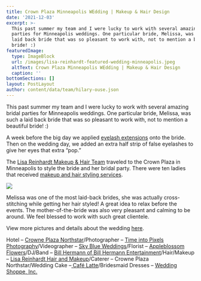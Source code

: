 ```yaml
---
title: Crown Plaza Minneapolis WEdding | Makeup & Hair Design
date: '2021-12-03'
excerpt: >-
  This past summer my team and I were lucky to work with several amazing bridal
  parties for Minneapolis weddings. One particular bride, Melissa, was such a
  laid back bride that was so pleasant to work with, not to mention a beautiful
  bride! :) 
featuredImage:
  type: ImageBlock
  url: /images/lisa-reinhardt-featured-wedding-minneapolis.jpeg
  altText: Crown Plaza Minneapolis WEdding | Makeup & Hair Design
  caption: ''
bottomSections: []
layout: PostLayout
author: content/data/team/hilary-ouse.json
---
```

This past summer my team and I were lucky to work with several amazing bridal parties for Minneapolis weddings. One particular bride, Melissa, was such a laid back bride that was so pleasant to work with, not to mention a beautiful bride! :)



A week before the big day we applied [eyelash extensions](https://www.twincitiesmakeup.com/eyelash-extensions/) onto the bride. Then on the wedding day, we added an extra half strip of false eyelashes to give her eyes that extra “pop.”



The [Lisa Reinhardt Makeup & Hair Team](https://www.twincitiesmakeup.com/photos/on-location-team-photos/) traveled to the Crown Plaza in Minneapolis to style the bride and her bridal party. There were ten ladies that received [makeup and hair styling services](https://www.twincitiesmakeup.com/bridal-makeup-and-hair-styling/).


![](/images/minneapolis-wedding-makeup-artist.jpeg)

Melissa was one of the most laid-back brides, she was actually cross-stitching while getting her hair styled! A great idea to relax before the events. The mother-of-the-bride was also very pleasant and calming to be around. We feel blessed to work with such great clientele.

View more pictures and details about the wedding [here](http://www.myhotelwedding.com/blog/2015/11/24/romantic-wedding-at-crowne-plaza-northstar/).

Hotel – [Crowne Plaza Northstar](http://www.ihg.com/crowneplaza/hotels/us/en/minneapolis/mspcp/hoteldetail)/Photographer – [Time into Pixels Photography](http://timeintopixels.com/)/Videographer – [Sky Blue Weddings](http://www.skyblueweddings.com/)/Florist – [Appleblossom Flowers](http://www.appleblossom-flowers.com/)/DJ/Band – [Bill Hermann of Bill Hermann Entertainment](http://www.billhermann.com/)/Hair/Makeup – [Lisa Reinhardt Hair and Makeup](http://www.twincitiesmakeup.com/)/Caterer – Crowne Plaza Northstar/Wedding Cake –[ Café Latte](http://www.cafelatte.com/)/Bridesmaid Dresses – [Wedding Shoppe, Inc.](http://weddingshoppeinc.com/)
